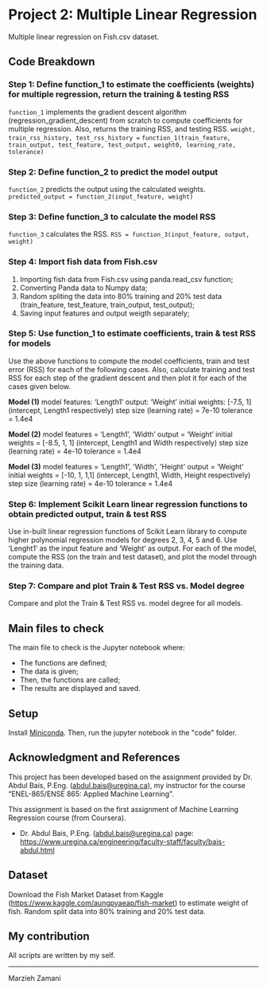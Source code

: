 # Project 2: Multiple Linear Regression
Multiple linear regression on Fish.csv dataset.

## Code Breakdown
### Step 1: Define function_1 to estimate the coefficients (weights) for multiple regression, return the training & testing RSS
`function_1` implements the gradient descent algorithm (regression_gradient_descent) from scratch to compute coefficients for multiple regression. Also, returns the training RSS, and testing RSS.
`weight, train_rss_history, test_rss_history =`
    `function_1(train_feature, train_output, test_feature, test_output, weight0, learning_rate, tolerance)`

### Step 2: Define function_2 to predict the model output
`function_2` predicts the output using the calculated weights.
`predicted_output = function_2(input_feature, weight)`

### Step 3: Define function_3 to calculate the model RSS
`function_3` calculates the RSS.
`RSS = function_3(input_feature, output, weight)`

### Step 4: Import fish data from Fish.csv
1. Importing fish data from Fish.csv using panda.read_csv function;
2. Converting Panda data to Numpy data;
3. Random spliting the data into 80% training and 20% test data (train_feature, test_feature, train_output, test_output);
4. Saving input features and output weigth separately;

### Step 5: Use function_1 to estimate coefficients, train & test RSS for models
Use the above functions to compute the model coefficients, train and test error (RSS) for each of the following cases. 
Also, calculate training and test RSS for each step of the gradient descent and then plot it for each of the cases given below.

**Model (1)**
model features: ‘Length1’
output: ‘Weight’
initial weights: [-7.5, 1] (intercept, Length1 respectively)
step size (learning rate) = 7e-10
tolerance = 1.4e4

**Model (2)**
model features = ‘Length1’, ‘Width’
output = ‘Weight’
initial weights = [-8.5, 1, 1] (intercept, Length1 and Width respectively)
step size (learning rate) = 4e-10
tolerance = 1.4e4

**Model (3)**
model features = ‘Length1’, 'Width', 'Height'
output = ‘Weight’
initial weights = [-10, 1, 1,1] (intercept, Length1, Width, Height respectively)
step size (learning rate) = 4e-10
tolerance = 1.4e4

### Step 6: Implement Scikit Learn linear regression functions to obtain predicted output, train & test RSS
Use in-built linear regression functions of Scikit Learn library to compute higher polynomial regression models for degrees 2, 3, 4, 5 and 6. 
Use ‘Lenght1’ as the input feature and ‘Weight’ as output. 
For each of the model, compute the RSS (on the train and test dataset), and plot the model through the training data.

### Step 7: Compare and plot Train & Test RSS vs. Model degree
Compare and plot the Train & Test RSS vs. model degree for all models.

## Main files to check
The main file to check is the Jupyter notebook where:
- The functions are defined;
- The data is given;
- Then, the functions are called;
- The results are displayed and saved.

## Setup
Install [Miniconda](https://conda.io/miniconda).
Then, run the jupyter notebook in the "code" folder.

## Acknowledgment and References
This project has been developed based on the assignment provided by Dr. Abdul Bais, P.Eng. (abdul.bais@uregina.ca), my instructor for the course “ENEL-865/ENSE 865: Applied Machine Learning”.

This assignment is based on the first assignment of Machine Learning Regression course (from Coursera). 

- Dr. Abdul Bais, P.Eng. (abdul.bais@uregina.ca) page: 
https://www.uregina.ca/engineering/faculty-staff/faculty/bais-abdul.html

## Dataset
Download the Fish Market Dataset from Kaggle (https://www.kaggle.com/aungpyaeap/fish-market) to estimate weight of fish. Random split data into 80% training and 20% test data.

## My contribution
All scripts are written by my self.
______________
Marzieh Zamani